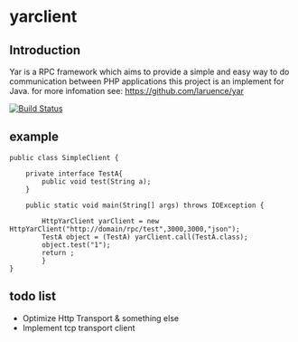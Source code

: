 # yarclient
## Introduction

  Yar is a RPC framework which aims to provide a simple and easy way to do communication between PHP applications
  this project is an implement for Java.
  for more infomation see: 
  https://github.com/laruence/yar

[![Build Status](https://travis-ci.org/hanskorg/yarclient.svg?branch=master)](https://travis-ci.org/hanskorg/yarclient)
## example
```
public class SimpleClient {
    
    private interface TestA{
        public void test(String a);
    }

    public static void main(String[] args) throws IOException {

        HttpYarClient yarClient = new HttpYarClient("http://domain/rpc/test",3000,3000,"json");
        TestA object = (TestA) yarClient.call(TestA.class);
        object.test("1");
        return ;
        }
}
```
## todo list
* Optimize Http Transport & something else
* Implement tcp transport client
